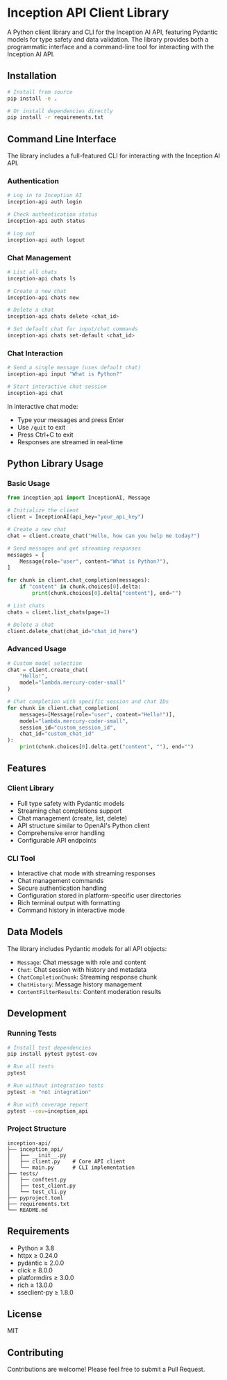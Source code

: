 # Inception API Client Library

A Python client library and CLI for the Inception AI API, featuring Pydantic models for type safety and data validation. The library provides both a programmatic interface and a command-line tool for interacting with the Inception AI API.

## Installation

```bash
# Install from source
pip install -e .

# Or install dependencies directly
pip install -r requirements.txt
```

## Command Line Interface

The library includes a full-featured CLI for interacting with the Inception AI API.

### Authentication

```bash
# Log in to Inception AI
inception-api auth login

# Check authentication status
inception-api auth status

# Log out
inception-api auth logout
```

### Chat Management

```bash
# List all chats
inception-api chats ls

# Create a new chat
inception-api chats new

# Delete a chat
inception-api chats delete <chat_id>

# Set default chat for input/chat commands
inception-api chats set-default <chat_id>
```

### Chat Interaction

```bash
# Send a single message (uses default chat)
inception-api input "What is Python?"

# Start interactive chat session
inception-api chat
```

In interactive chat mode:
- Type your messages and press Enter
- Use `/quit` to exit
- Press Ctrl+C to exit
- Responses are streamed in real-time

## Python Library Usage

### Basic Usage

```python
from inception_api import InceptionAI, Message

# Initialize the client
client = InceptionAI(api_key="your_api_key")

# Create a new chat
chat = client.create_chat("Hello, how can you help me today?")

# Send messages and get streaming responses
messages = [
    Message(role="user", content="What is Python?"),
]

for chunk in client.chat_completion(messages):
    if "content" in chunk.choices[0].delta:
        print(chunk.choices[0].delta["content"], end="")

# List chats
chats = client.list_chats(page=1)

# Delete a chat
client.delete_chat(chat_id="chat_id_here")
```

### Advanced Usage

```python
# Custom model selection
chat = client.create_chat(
    "Hello!",
    model="lambda.mercury-coder-small"
)

# Chat completion with specific session and chat IDs
for chunk in client.chat_completion(
    messages=[Message(role="user", content="Hello!")],
    model="lambda.mercury-coder-small",
    session_id="custom_session_id",
    chat_id="custom_chat_id"
):
    print(chunk.choices[0].delta.get("content", ""), end="")
```

## Features

### Client Library
- Full type safety with Pydantic models
- Streaming chat completions support
- Chat management (create, list, delete)
- API structure similar to OpenAI's Python client
- Comprehensive error handling
- Configurable API endpoints

### CLI Tool
- Interactive chat mode with streaming responses
- Chat management commands
- Secure authentication handling
- Configuration stored in platform-specific user directories
- Rich terminal output with formatting
- Command history in interactive mode

## Data Models

The library includes Pydantic models for all API objects:

- `Message`: Chat message with role and content
- `Chat`: Chat session with history and metadata
- `ChatCompletionChunk`: Streaming response chunk
- `ChatHistory`: Message history management
- `ContentFilterResults`: Content moderation results

## Development

### Running Tests

```bash
# Install test dependencies
pip install pytest pytest-cov

# Run all tests
pytest

# Run without integration tests
pytest -m "not integration"

# Run with coverage report
pytest --cov=inception_api
```

### Project Structure

```
inception-api/
├── inception_api/
│   ├── __init__.py
│   ├── client.py    # Core API client
│   └── main.py      # CLI implementation
├── tests/
│   ├── conftest.py
│   ├── test_client.py
│   └── test_cli.py
├── pyproject.toml
├── requirements.txt
└── README.md
```

## Requirements

- Python ≥ 3.8
- httpx ≥ 0.24.0
- pydantic ≥ 2.0.0
- click ≥ 8.0.0
- platformdirs ≥ 3.0.0
- rich ≥ 13.0.0
- sseclient-py ≥ 1.8.0

## License

MIT

## Contributing

Contributions are welcome! Please feel free to submit a Pull Request.

